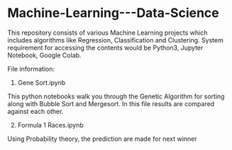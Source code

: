 # Machine-Learning---Data-Science
This repository consists of various Machine Learning projects which includes algorithms like Regression, Classification and Clustering.
System requirement for accessing the contents would be Python3, Jupyter Notebook, Google Colab.

File information:
1. Gene Sort.ipynb

  This python notebooks walk you through the Genetic Algorithm for sorting along with Bubble Sort and Mergesort. In this file results are compared against each other. 

2. Formula 1 Races.ipynb

  Using Probability theory, the prediction are made for next winner
